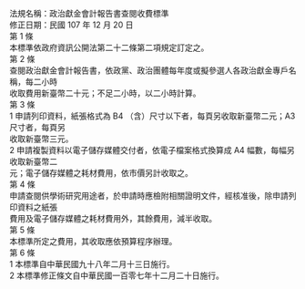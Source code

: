 法規名稱：政治獻金會計報告書查閱收費標準  
修正日期：民國 107 年 12 月 20 日  
第 1 條  
本標準依政府資訊公開法第二十二條第二項規定訂定之。  
第 2 條  
查閱政治獻金會計報告書，依政黨、政治團體每年度或擬參選人各政治獻金專戶名稱，每二小時  
收取費用新臺幣二十元；不足二小時，以二小時計算。  
第 3 條  
1 申請列印資料，紙張格式為 B4 （含）尺寸以下者，每頁另收取新臺幣二元；A3尺寸者，每頁另  
收取新臺幣三元。  
2 申請複製資料以電子儲存媒體交付者，依電子檔案格式換算成 A4 幅數，每幅另收取新臺幣二  
元；電子儲存媒體之耗材費用，依市價另計收取之。  
第 4 條  
申請查閱供學術研究用途者，於申請時應檢附相關證明文件，經核准後，除申請列印資料之紙張  
費用及電子儲存媒體之耗材費用外，其餘費用，減半收取。  
第 5 條  
本標準所定之費用，其收取應依預算程序辦理。  
第 6 條  
1 本標準自中華民國九十八年二月十三日施行。  
2 本標準修正條文自中華民國一百零七年十二月二十日施行。  


